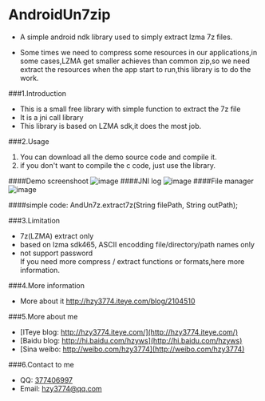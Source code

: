 AndroidUn7zip
==================

* A simple android ndk library used to simply extract lzma 7z files.<br>

* Some times we need to compress some resources in our applications,in some cases,LZMA 
 get smaller achieves than common zip,so we need extract the resources when the app 
start to run,this library is to do the work.<br>

###1.Introduction
* This is a small free library with simple function to extract the 7z file
* It is a jni call library
* This library is based on LZMA sdk,it does the most job.

###2.Usage

1. You can download all the demo source code and compile it.<br>
2. if you don't want to compile the c code, just use the library.

####Demo screenshoot
![image](https://raw.githubusercontent.com/hzy3774/AndroidUn7zip/master/images/screen.gif)
####JNI log
![image](https://raw.githubusercontent.com/hzy3774/AndroidUn7zip/master/images/jnilog.png)
####File manager
![image](https://raw.githubusercontent.com/hzy3774/AndroidUn7zip/master/images/file.png)

####simple code:
    AndUn7z.extract7z(String filePath, String outPath);

###3.Limitation
* 7z(LZMA) extract only
* based on lzma sdk465, ASCII encodding file/directory/path names only
* not support password<br>
If you need more compress / extract functions or formats,here more information.

###4.More information
* More about it http://hzy3774.iteye.com/blog/2104510 <br>

###5.More about me
* [ITeye blog: http://hzy3774.iteye.com/](http://hzy3774.iteye.com/)
* [Baidu blog: http://hi.baidu.com/hzyws](http://hi.baidu.com/hzyws)
* [Sina weibo: http://weibo.com/hzy3774](http://weibo.com/hzy3774)

###6.Contact to me
* QQ: [377406997](http://wpa.qq.com/msgrd?v=3&uin=377406997&site=qq&menu=yes)
* Email: [hzy3774@qq.com](mailto:hzy3774@qq.com)




